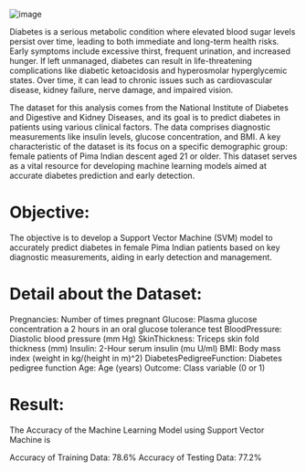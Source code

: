 ![image](https://github.com/user-attachments/assets/efaf2b71-7cc1-444b-ba42-8bc700a0dcff)

Diabetes is a serious metabolic condition where elevated blood sugar levels persist over time, leading to both immediate and long-term health risks. Early symptoms include excessive thirst, frequent urination, and increased hunger. If left unmanaged, diabetes can result in life-threatening complications like diabetic ketoacidosis and hyperosmolar hyperglycemic states. Over time, it can lead to chronic issues such as cardiovascular disease, kidney failure, nerve damage, and impaired vision.

The dataset for this analysis comes from the National Institute of Diabetes and Digestive and Kidney Diseases, and its goal is to predict diabetes in patients using various clinical factors. The data comprises diagnostic measurements like insulin levels, glucose concentration, and BMI. A key characteristic of the dataset is its focus on a specific demographic group: female patients of Pima Indian descent aged 21 or older. This dataset serves as a vital resource for developing machine learning models aimed at accurate diabetes prediction and early detection.

# Objective:

The objective is to develop a Support Vector Machine (SVM) model to accurately predict diabetes in female Pima Indian patients based on key diagnostic measurements, aiding in early detection and management.

# Detail about the Dataset:
Pregnancies: Number of times pregnant
Glucose: Plasma glucose concentration a 2 hours in an oral glucose tolerance test
BloodPressure: Diastolic blood pressure (mm Hg)
SkinThickness: Triceps skin fold thickness (mm)
Insulin: 2-Hour serum insulin (mu U/ml)
BMI: Body mass index (weight in kg/(height in m)^2)
DiabetesPedigreeFunction: Diabetes pedigree function
Age: Age (years)
Outcome: Class variable (0 or 1)

# Result:
The Accuracy of the Machine Learning Model using Support Vector Machine is

Accuracy of Training Data: 78.6%
Accuracy of Testing Data: 77.2%

